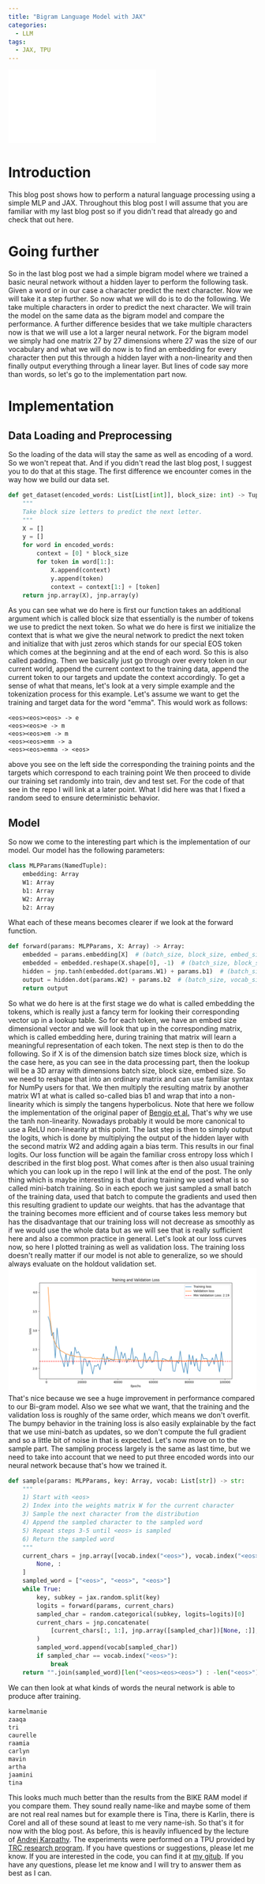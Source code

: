```yaml
---
title: "Bigram Language Model with JAX"
categories:
  - LLM
tags:
  - JAX, TPU
---
```

![Picture](/assets/bigram/image.png_posts/2024-10-05-bigram-jax.md)

# Introduction

This blog post shows how to perform a natural language processing using a simple MLP and JAX. Throughout this blog post I will assume that you are familiar with my last blog post so if you didn't read that already go and check that out here. 
# Going further 
So in the last blog post we had a simple bigram model where we trained a basic neural network without a hidden layer to perform the following task. Given a word or in our case a character predict the next character. 
Now we will take it a step further. So now what we will do is to do the following. We take multiple characters in order to predict the next character. We will train the model on the same data as the bigram model and compare the performance. 
A further difference besides that we take multiple characters now is that we will use a lot a larger neural network. For the bigram model we simply had one matrix 27 by 27 dimensions where 27 was the size of our vocabulary and what we will do now is to find an embedding for every character then put this through a hidden layer with a non-linearity and then finally output everything through a linear layer. 
But lines of code say more than words, so let's go to the implementation part now. 
# Implementation
## Data Loading and Preprocessing
So the loading of the data will stay the same as well as encoding of a word. So we won't repeat that. And if you didn't read the last blog post, I suggest you to do that at this stage. 
The first difference we encounter comes in the way how we build our data set. 
```python
def get_dataset(encoded_words: List[List[int]], block_size: int) -> Tuple[Array, Array]:
    """
    Take block size letters to predict the next letter.
    """
    X = []
    y = []
    for word in encoded_words:
        context = [0] * block_size
        for token in word[1:]:
            X.append(context)
            y.append(token)
            context = context[1:] + [token]
    return jnp.array(X), jnp.array(y)
```
As you can see what we do here is first our function takes an additional argument which is called block size that essentially is the number of tokens we use to predict the next token. So what we do here is first we initialize the context that is what we give the neural network to predict the next token and initialize that with just zeros which stands for our special EOS token which comes at the beginning and at the end of each word. So this is also called padding. Then we basically just go through over every token in our current world, append the current context to the training data, append the current token to our targets and update the context accordingly. 
To get a sense of what that means, let's look at a very simple example and the tokenization process for this example. 
Let's assume we want to get the training and target data for the word "emma". 
This would work as follows:
```
<eos><eos><eos> -> e
<eos><eos>e -> m
<eos><eos>em -> m
<eos><eos>emm -> a
<eos><eos>emma -> <eos>
```
above you see on the left side the corresponding the training points and the targets which correspond to each training point 
We then proceed to divide our training set randomly into train, dev and test set. 
For the code of that see in the repo I will link at a later point. What I did here was that I fixed a random seed to ensure deterministic behavior. 
## Model
So now we come to the interesting part which is the implementation of our model. Our model has the following parameters:
```python
class MLPParams(NamedTuple):
    embedding: Array
    W1: Array
    b1: Array
    W2: Array
    b2: Array
```
What each of these means becomes clearer if we look at the forward function. 
```python
def forward(params: MLPParams, X: Array) -> Array:
    embedded = params.embedding[X]  # (batch_size, block_size, embed_size)
    embedded = embedded.reshape(X.shape[0], -1)  # (batch_size, block_size * embed_size)
    hidden = jnp.tanh(embedded.dot(params.W1) + params.b1)  # (batch_size, hidden_size)
    output = hidden.dot(params.W2) + params.b2  # (batch_size, vocab_size)
    return output
```
So what we do here is at the first stage we do what is called embedding the tokens, which is really just a fancy term for looking their corresponding vector up in a lookup table. So for each token, we have an embed size dimensional vector and we will look that up in the corresponding matrix, which is called embedding here, during training that matrix will learn a meaningful representation of each token. 
The next step is then to do the following. So if X is of the dimension batch size times block size, which is the case here, as you can see in the data processing part, then the lookup will be a 3D array with dimensions batch size, block size, embed size. So we need to reshape that into an ordinary matrix and can use familiar syntax for NumPy users for that. 
We then multiply the resulting matrix by another matrix W1 at what is called so-called bias b1 and wrap that into a non-linearity which is simply the tangens hyperbolicus. 
Note that here we follow the implementation of the original paper of [Bengio et al.](https://www.jmlr.org/papers/volume3/bengio03a/bengio03a.pdf) That's why we use the tanh non-linearity. Nowadays probably it would be more canonical to use a ReLU non-linearity at this point. 
The last step is then to simply output the logits, which is done by multiplying the output of the hidden layer with the second matrix W2 and adding again a bias term. This results in our final logits.
Our loss function will be again the familiar cross entropy loss which I described in the first blog post. What comes after is then also usual training which you can look up in the repo I will link at the end of the post. 
The only thing which is maybe interesting is that during training we used what is so called mini-batch training. So in each epoch we just sampled a small batch of the training data, used that batch to compute the gradients and used then this resulting gradient to update our weights. that has the advantage that the training becomes more efficient and of course takes less memory but has the disadvantage that our training loss will not decrease as smoothly as if we would use the whole data but as we will see that is really sufficient here and also a common practice in general. 
Let's look at our loss curves now, so here I plotted training as well as validation loss. The training loss doesn't really matter if our model is not able to generalize, so we should always evaluate on the holdout validation set.
![Picture](/assets/mlp_nlp/losses.png)
That's nice because we see a huge improvement in performance compared to our Bi-gram model. Also we see what we want, that the training and the validation loss is roughly of the same order, which means we don't overfit. The bumpy behavior in the training loss is also easily explainable by the fact that we use mini-batch as updates, so we don't compute the full gradient and so a little bit of noise in that is expected. 
Let's now move on to the sample part. The sampling process largely is the same as last time, but we need to take into account that we need to put three encoded words into our neural network because that's how we trained it. 
```python
def sample(params: MLPParams, key: Array, vocab: List[str]) -> str:
    """
    1) Start with <eos>
    2) Index into the weights matrix W for the current character
    3) Sample the next character from the distribution
    4) Append the sampled character to the sampled word
    5) Repeat steps 3-5 until <eos> is sampled
    6) Return the sampled word
    """
    current_chars = jnp.array([vocab.index("<eos>"), vocab.index("<eos>"), vocab.index("<eos>")])[
        None, :
    ]
    sampled_word = ["<eos>", "<eos>", "<eos>"]
    while True:
        key, subkey = jax.random.split(key)
        logits = forward(params, current_chars)
        sampled_char = random.categorical(subkey, logits=logits)[0]
        current_chars = jnp.concatenate(
            [current_chars[:, 1:], jnp.array([sampled_char])[None, :]], axis=1
        )
        sampled_word.append(vocab[sampled_char])
        if sampled_char == vocab.index("<eos>"):
            break
    return "".join(sampled_word)[len("<eos><eos><eos>") : -len("<eos>")]
```
We can then look at  what kinds of words the neural network is able to produce after training. 
```
karmelmanie
zaaqa
tri
caurelle
raamia
carlyn
mavin
artha
jaamini
tina
```
This looks much much better than the results from the BIKE RAM model if you compare them. They sound really name-like and maybe some of them are not real real names but for example there is Tina, there is Karlin, there is Corel and all of these sound at least to me very name-ish. 
So that's it for now with the blog post. As before, this is heavily influenced by the lecture of [Andrej Karpathy](https://www.youtube.com/watch?v=TCH_1BHY58I&list=PLAqhIrjkxbuWI23v9cThsA9GvCAUhRvKZ&index=3). 
The experiments were performed on a TPU provided by [TRC research program](https://sites.research.google/trc/about/).
If you have questions or suggestions, please let me know. If you are interested in the code, you can find it at [my gitub](https://github.com/simveit/mlp_language_modelling_jax/tree/main).
If you have any questions, please let me know and I will try to answer them as best as I can.


